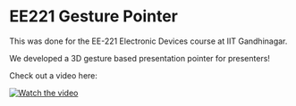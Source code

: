 # EE221 Gesture Pointer
 
This was done for the EE-221 Electronic Devices course at IIT Gandhinagar.


We developed a 3D gesture based presentation pointer for presenters!

Check out a video here:



[![Watch the video](http://i3.ytimg.com/vi/GQc7L0EPPWk/maxresdefault.jpg)](https://www.youtube.com/watch?v=GQc7L0EPPWk)
